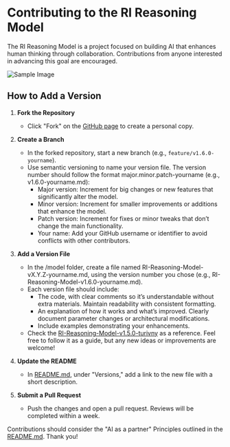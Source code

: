 # Contributing to the RI Reasoning Model

The RI Reasoning Model is a project focused on building AI that enhances human thinking through collaboration. Contributions from anyone interested in advancing this goal are encouraged.

![Sample Image](./images/tmp290kw7yh.png)


## How to Add a Version

1. **Fork the Repository**  
   - Click "Fork" on the [GitHub page]( https://github.com/Turivny/RI-Reasoning-Model) to create a personal copy.

2. **Create a Branch**  
   - In the forked repository, start a new branch (e.g., `feature/v1.6.0-yourname`).
   - Use semantic versioning to name your version file. The version number should follow the format major.minor.patch-yourname (e.g., v1.6.0-yourname.md):  
      - Major version: Increment for big changes or new features that significantly alter the model.  
      - Minor version: Increment for smaller improvements or additions that enhance the model.  
      - Patch version: Increment for fixes or minor tweaks that don’t change the main functionality.  
      - Your name: Add your GitHub username or identifier to avoid conflicts with other contributors.

2. **Add a Version File**  
   - In the /model folder, create a file named RI-Reasoning-Model-vX.Y.Z-yourname.md, using the version number you chose (e.g., RI-Reasoning-Model-v1.6.0-yourname.md).
   - Each version file should include:  
      - The code, with clear comments so it’s understandable without extra materials. Maintain readability with consistent formatting.
      - An explanation of how it works and what’s improved. Clearly document parameter changes or architectural modifications.
      - Include examples demonstrating your enhancements.  
   - Check the [RI-Reasoning-Model-v1.5.0-turivny](./model/RI-Reasoning-Model-v1.5.0-turivny.md) as a reference. Feel free to follow it as a guide, but any new ideas or improvements are welcome!

2. **Update the README**  
   - In [README.md](README.md), under "Versions," add a link to the new file with a short description.

3. **Submit a Pull Request**  
   - Push the changes and open a pull request. Reviews will be completed within a week.

Contributions should consider the "AI as a partner" Principles outlined in the [README.md](README.md). Thank you!
